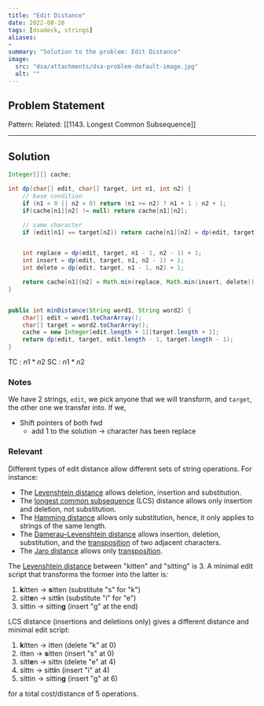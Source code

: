 ```yaml
---
title: "Edit Distance"
date: 2022-08-20
tags: [dsadeck, strings]
aliases:
- 
summary: "Solution to the problem: Edit Distance"
image:
  src: "dsa/attachments/dsa-problem-default-image.jpg"
  alt: ""
---
```


## Problem Statement


Pattern: 
Related: [[1143. Longest Common Subsequence]]

---

## Solution
``` java
Integer[][] cache;

int dp(char[] edit, char[] target, int n1, int n2) {
	// base condition
	if (n1 < 0 || n2 < 0) return (n1 >= n2) ? n1 + 1 : n2 + 1;
	if(cache[n1][n2] != null) return cache[n1][n2];

	// same character
	if (edit[n1] == target[n2]) return cache[n1][n2] = dp(edit, target, n1 - 1, n2 - 1);


	int replace = dp(edit, target, n1 - 1, n2 - 1) + 1;
	int insert = dp(edit, target, n1, n2 - 1) + 1;
	int delete = dp(edit, target, n1 - 1, n2) + 1;

	return cache[n1][n2] = Math.min(replace, Math.min(insert, delete));
}


public int minDistance(String word1, String word2) {
	char[] edit = word1.toCharArray();
	char[] target = word2.toCharArray();
	cache = new Integer[edit.length + 1][target.length + 1];
	return dp(edit, target, edit.length - 1, target.length - 1);
}
```
TC : $n1 * n2$
SC : $n1 * n2$

### Notes
We have 2 strings, `edit`, we pick anyone that we will transform, and `target`, the other one we transfer into. If we, 
- Shift pointers of both fwd
	- add 1 to the solution -> character has been replace

### Relevant
Different types of edit distance allow different sets of string operations. For instance:
-   The [Levenshtein distance](https://en.wikipedia.org/wiki/Levenshtein_distance "Levenshtein distance") allows deletion, insertion and substitution.
-   The [longest common subsequence](https://en.wikipedia.org/wiki/Longest_common_subsequence "Longest common subsequence") (LCS) distance allows only insertion and deletion, not substitution.
-   The [Hamming distance](https://en.wikipedia.org/wiki/Hamming_distance "Hamming distance") allows only substitution, hence, it only applies to strings of the same length.
-   The [Damerau–Levenshtein distance](https://en.wikipedia.org/wiki/Damerau%E2%80%93Levenshtein_distance "Damerau–Levenshtein distance") allows insertion, deletion, substitution, and the [transposition](https://en.wikipedia.org/wiki/Transposition_(mathematics) "Transposition (mathematics)") of two adjacent characters.
-   The [Jaro distance](https://en.wikipedia.org/wiki/Jaro_distance "Jaro distance") allows only [transposition](https://en.wikipedia.org/wiki/Transposition_(mathematics) "Transposition (mathematics)").

The [Levenshtein distance](https://en.wikipedia.org/wiki/Levenshtein_distance "Levenshtein distance") between "kitten" and "sitting" is 3. A minimal edit script that transforms the former into the latter is:
1.  **k**itten → **s**itten (substitute "s" for "k")
2.  sitt**e**n → sitt**i**n (substitute "i" for "e")
3.  sittin → sittin**g** (insert "g" at the end)

LCS distance (insertions and deletions only) gives a different distance and minimal edit script:
1.  **k**itten → itten (delete "k" at 0)
2.  itten → **s**itten (insert "s" at 0)
3.  sitt**e**n → sittn (delete "e" at 4)
4.  sittn → sitt**i**n (insert "i" at 4)
5.  sittin → sittin**g** (insert "g" at 6)

for a total cost/distance of 5 operations.
